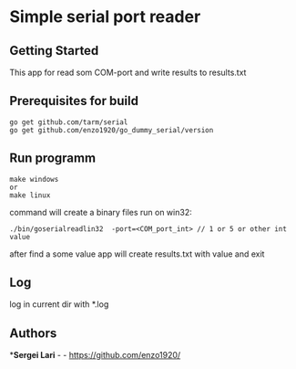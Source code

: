 # Simple serial port reader

## Getting Started
This app for read som COM-port and write results to results.txt

## Prerequisites for build

```
go get github.com/tarm/serial
go get github.com/enzo1920/go_dummy_serial/version
```


## Run programm 
```
make windows
or
make linux 
```
command will create a binary files
run on win32:
```
./bin/goserialreadlin32  -port=<COM_port_int> // 1 or 5 or other int value
```
after find a some value app will create results.txt with value and exit

## Log 
log in current dir with *.log



## Authors

***Sergei Lari** - - https://github.com/enzo1920/

